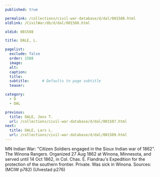 ```yaml
---
published: true

permalink: /collections/civil-war-database/d/dal/001588.html
oldlink: /CivilWar/db/d/dal/001588.html

oldid: 001588

title: DALE, L.

pagelist:
  exclude: false
  order: 1588
  image: 
  alt:
  caption:
  title:
  subtitle:      # Defaults to page subtitle
  teaser:

category: 
  - D 
  - DAL

previous:
  title: DALE, Jens T.
  url: /collections/civil-war-database/d/dal/001587.html  
next:
  title: DALE, Lars L.
  url: /collections/civil-war-database/d/dal/001589.html   
---
```

MN Indian War: &quot;Citizen Soldiers engaged in the Sioux Indian war of 1862&quot;. The Winona Rangers. Organized 27 Aug 1862 at Winona, Minnesota, and served until 14 Oct 1862, in Col. Chas. E. Flandrau&#39;s Expedition for the protection of the southern frontier. Private. Was sick in Winona. Sources: (MCIW p782) (Ulvestad p276)